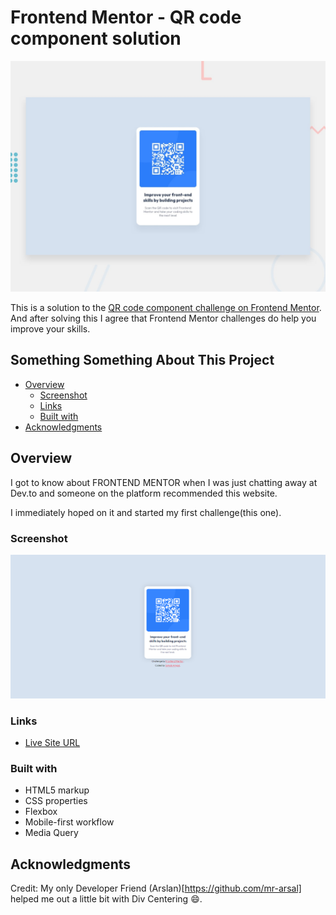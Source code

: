 # Frontend Mentor - QR code component solution

![Design preview for the QR code component coding challenge](./design/desktop-preview.jpg)

This is a solution to the [QR code component challenge on Frontend Mentor](https://www.frontendmentor.io/challenges/qr-code-component-iux_sIO_H). And after solving this I agree that Frontend Mentor challenges do help you improve your skills. 

## Something Something About This Project

- [Overview](#overview)
  - [Screenshot](#screenshot)
  - [Links](#links)
  - [Built with](#built-with)
- [Acknowledgments](#acknowledgments)

## Overview

I got to know about FRONTEND MENTOR when I was just chatting away at Dev.to and someone on the platform recommended this website.

I immediately hoped on it and started my first challenge(this one).

### Screenshot

![Screenshot of what my solution looks like in the end.](./images/Screenshot.PNG)

### Links
- [Live Site URL](https://sohaib-exe.github.io/QR-Component/)

### Built with

- HTML5 markup
- CSS properties
- Flexbox
- Mobile-first workflow
- Media Query

## Acknowledgments

Credit: My only Developer Friend (Arslan)[https://github.com/mr-arsal] helped me out a little bit with Div Centering 😄.